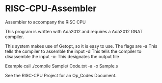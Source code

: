 # RISC-CPU-Assembler
Assembler to accompany the RISC CPU

This program is written with Ada2012 and requires a Ada2012 GNAT compiler.

This system makes use of Getopt, so it is easy to use.
The flags are 
  -a    This tells the compiler to assemble the input
  -d    This tells the compiler to disassemble the input 
  -o:   This designates the output file
  
Example call
  ./compile Sample\ Code.txt -a -o Sample.s

See the RISC-CPU Project for an Op_Codes Document.
